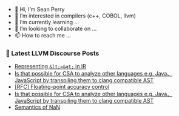 - 👋 Hi, I’m Sean Perry
- 👀 I’m interested in compilers (c++, COBOL, llvm)
- 🌱 I’m currently learning ...
- 💞️ I’m looking to collaborate on ...
- 📫 How to reach me ...

<!---
s66perry/s66perry is a ✨ special ✨ repository because its `README.md` (this file) appears on your GitHub profile.
You can click the Preview link to take a look at your changes.
--->
### 📕 Latest LLVM Discourse Posts

<!-- DISCOURSE-LLVM:START -->
- [Representing `&lt;=&gt;` in IR](https://discourse.llvm.org/t/representing-in-ir/67369#post_1)
- [Is that possible for CSA to analyze other languages e.g. Java、 JavaScript by transpiling them to clang compatible AST](https://discourse.llvm.org/t/is-that-possible-for-csa-to-analyze-other-languages-e-g-java-javascript-by-transpiling-them-to-clang-compatible-ast/67356#post_5)
- [[RFC] Floating-point accuracy control](https://discourse.llvm.org/t/rfc-floating-point-accuracy-control/66018?page=2#post_29)
- [Is that possible for CSA to analyze other languages e.g. Java、 JavaScript by transpiling them to clang compatible AST](https://discourse.llvm.org/t/is-that-possible-for-csa-to-analyze-other-languages-e-g-java-javascript-by-transpiling-them-to-clang-compatible-ast/67356#post_4)
- [Semantics of NaN](https://discourse.llvm.org/t/semantics-of-nan/66729?page=2#post_40)
<!-- DISCOURSE-LLVM:END -->

